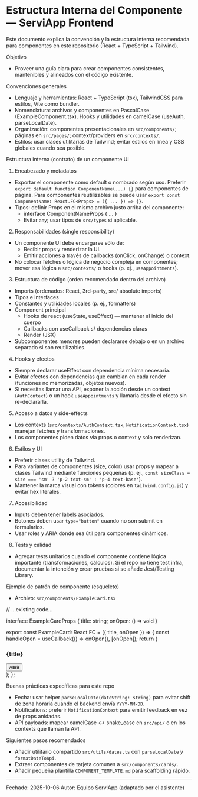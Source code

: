 # Estructura Interna del Componente — ServiApp Frontend

Este documento explica la convención y la estructura interna recomendada para componentes en este repositorio (React + TypeScript + Tailwind).

Objetivo
- Proveer una guía clara para crear componentes consistentes, mantenibles y alineados con el código existente.

Convenciones generales
- Lenguaje y herramientas: React + TypeScript (tsx), TailwindCSS para estilos, Vite como bundler.
- Nomenclatura: archivos y componentes en PascalCase (ExampleComponent.tsx). Hooks y utilidades en camelCase (useAuth, parseLocalDate).
- Organización: componentes presentacionales en `src/components/`; páginas en `src/pages/`; context/providers en `src/contexts/`.
- Estilos: usar clases utilitarias de Tailwind; evitar estilos en línea y CSS globales cuando sea posible.

Estructura interna (contrato) de un componente UI
1) Encabezado y metadatos
- Exportar el componente como default o nombrado según uso. Preferir `export default function ComponentName(...) {}` para componentes de página. Para componentes reutilizables se puede usar `export const ComponentName: React.FC<Props> = ({ ... }) => {}`.
- Tipos: definir Props en el mismo archivo justo arriba del componente:
  - interface ComponentNameProps { ... }
  - Evitar `any`; usar tipos de `src/types` si aplicable.

2) Responsabilidades (single responsibility)
- Un componente UI debe encargarse sólo de:
  - Recibir props y renderizar la UI.
  - Emitir acciones a través de callbacks (onClick, onChange) o context.
- No colocar fetches o lógica de negocio compleja en componentes; mover esa lógica a `src/contexts/` o hooks (p. ej., `useAppointments`).

3) Estructura de código (orden recomendado dentro del archivo)
- Imports (ordenados: React, 3rd-party, src/ absolute imports)
- Tipos e interfaces
- Constantes y utilidades locales (p. ej., formatters)
- Component principal
  - Hooks de react (useState, useEffect) — mantener al inicio del cuerpo
  - Callbacks con useCallback s/ dependencias claras
  - Render (JSX)
- Subcomponentes menores pueden declararse debajo o en un archivo separado si son reutilizables.

4) Hooks y efectos
- Siempre declarar useEffect con dependencia mínima necesaria.
- Evitar efectos con dependencias que cambian en cada render (funciones no memorizadas, objetos nuevos).
- Si necesitas llamar una API, exponer la acción desde un context (`AuthContext`) o un hook `useAppointments` y llamarla desde el efecto sin re-declararla.

5) Acceso a datos y side-effects
- Los contexts (`src/contexts/AuthContext.tsx`, `NotificationContext.tsx`) manejan fetches y transformaciones.
- Los componentes piden datos via props o context y solo renderizan.

6) Estilos y UI
- Preferir clases utility de Tailwind.
- Para variantes de componentes (size, color) usar props y mapear a clases Tailwind mediante funciones pequeñas (p. ej., `const sizeClass = size === 'sm' ? 'p-2 text-sm' : 'p-4 text-base'`).
- Mantener la marca visual con tokens (colores en `tailwind.config.js`) y evitar hex literales.

7) Accesibilidad
- Inputs deben tener labels asociados.
- Botones deben usar `type="button"` cuando no son submit en formularios.
- Usar roles y ARIA donde sea útil para componentes dinámicos.

8) Tests y calidad
- Agregar tests unitarios cuando el componente contiene lógica importante (transformaciones, cálculos). Si el repo no tiene test infra, documentar la intención y crear pruebas si se añade Jest/Testing Library.

Ejemplo de patrón de componente (esqueleto)
- Archivo: `src/components/ExampleCard.tsx`

// ...existing code...

interface ExampleCardProps { title: string; onOpen: () => void }

export const ExampleCard: React.FC<ExampleCardProps> = ({ title, onOpen }) => {
  const handleOpen = useCallback(() => onOpen(), [onOpen]);
  return (
    <div className="bg-white rounded shadow p-4">
      <h3 className="text-lg font-semibold">{title}</h3>
      <button type="button" onClick={handleOpen} className="mt-2 text-indigo-600">Abrir</button>
    </div>
  );
};

Buenas prácticas específicas para este repo
- Fecha: usar helper `parseLocalDate(dateString: string)` para evitar shift de zona horaria cuando el backend envía `YYYY-MM-DD`.
- Notifications: preferir `NotificationContext` para emitir feedback en vez de props anidadas.
- API payloads: mapear camelCase <-> snake_case en `src/api/` o en los contexts que llaman la API.

Siguientes pasos recomendados
- Añadir utilitario compartido `src/utils/dates.ts` con `parseLocalDate` y `formatDateToApi`.
- Extraer componentes de tarjeta comunes a `src/components/cards/`.
- Añadir pequeña plantilla `COMPONENT_TEMPLATE.md` para scaffolding rápido.

---

Fechado: 2025-10-06
Autor: Equipo ServiApp (adaptado por el asistente)
